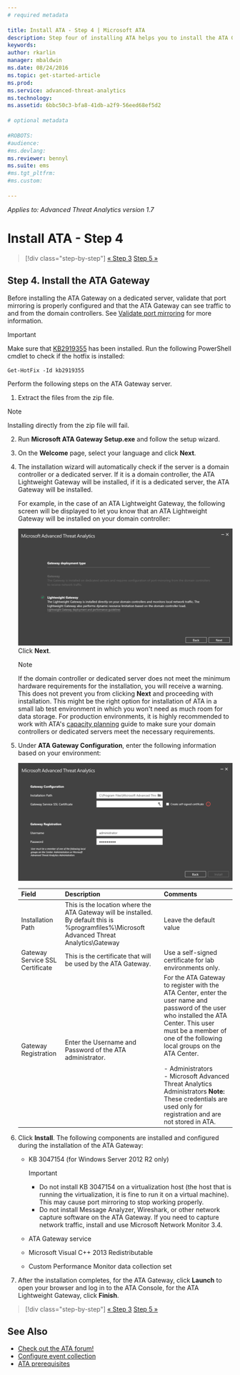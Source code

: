 ```yaml
---
# required metadata

title: Install ATA - Step 4 | Microsoft ATA
description: Step four of installing ATA helps you to install the ATA Gateway.
keywords:
author: rkarlin
manager: mbaldwin
ms.date: 08/24/2016
ms.topic: get-started-article
ms.prod:
ms.service: advanced-threat-analytics
ms.technology:
ms.assetid: 6bbc50c3-bfa8-41db-a2f9-56eed68ef5d2

# optional metadata

#ROBOTS:
#audience:
#ms.devlang:
ms.reviewer: bennyl
ms.suite: ems
#ms.tgt_pltfrm:
#ms.custom:

---
```


*Applies to: Advanced Threat Analytics version 1.7*



# Install ATA - Step 4

>[!div class="step-by-step"]
[« Step 3](install-ata-step3.md)
[Step 5 »](install-ata-step5.md)

## Step 4. Install the ATA Gateway

Before installing the ATA Gateway on a dedicated server, validate that port mirroring is properly configured and that the ATA Gateway can see traffic to and from the domain controllers. See [Validate port mirroring](validate-port-mirroring.md) for more information.


> [!IMPORTANT]
> Make sure that [KB2919355](http://support.microsoft.com/kb/2919355/) has been installed.  Run the following PowerShell cmdlet to check if the hotfix is installed:
>
> `Get-HotFix -Id kb2919355`

Perform the following steps on the ATA Gateway server.

1.  Extract the files from the zip file. 
> [!NOTE] 
> Installing directly from the zip file will fail.

2.  Run **Microsoft ATA Gateway Setup.exe** and follow the setup wizard.

3.  On the **Welcome** page, select your language and click **Next**.

4.  The installation wizard will automatically check if the server is a domain controller or a dedicated server. If it is a domain controller, the ATA Lightweight Gateway will be installed, if it is a dedicated server, the ATA Gateway will be installed. 
    
    For example, in the case of an ATA Lightweight Gateway, the following screen will be displayed to let you know that an ATA Lightweight Gateway will be installed on your domain controller:
    
    ![ATA Lightweight Gateway installation](media/ATA-lightweight-gateway-install-selected.png)
    Click **Next**.

    > [!NOTE] 
    > If the domain controller or dedicated server does not meet the minimum hardware requirements for the installation, you will receive a warning. This does not prevent you from clicking **Next** and proceeding with installation. This might be the right option for installation of ATA in a small lab test environment in which you won't need as much room for data storage. For production environments, it is highly recommended to work with ATA's [capacity planning](/advanced-threat-analytics/plan-design/ata-capacity-planning) guide to make sure your domain controllers or dedicated servers meet the necessary requirements.

4.  Under **ATA Gateway Configuration**, enter the following information based on your environment:

    ![ATA gateway configuration image](media/ATA-Gateway-Configuration.png)

    |Field|Description|Comments|
    |---------|---------------|------------|
    |Installation Path|This is the location where the ATA Gateway will be installed. By default this is  %programfiles%\Microsoft Advanced Threat Analytics\Gateway|Leave the default value|
    |Gateway Service SSL Certificate|This is the certificate that will be used by the ATA Gateway.|Use a self-signed certificate for lab environments only.|
    |Gateway Registration|Enter the Username and Password of the ATA administrator.|For the ATA Gateway to register with the ATA Center, enter the user name and password of the user who installed the ATA Center. This user must be a member of one of the following local groups on the ATA Center.<br /><br />-   Administrators<br />-   Microsoft Advanced Threat Analytics Administrators **Note:** These credentials are used only for registration and are not stored in ATA.|
    
5. Click **Install**. The following components are installed and configured during the installation of the ATA Gateway:

    -   KB 3047154 (for Windows Server 2012 R2 only)

        > [!IMPORTANT]
        > -   Do not install KB 3047154 on a virtualization host (the host that is running the virtualization, it is fine to run it on a virtual machine). This may cause port mirroring to stop working properly. 
        > -   Do not install Message Analyzer, Wireshark, or other network capture software on the ATA Gateway. If you need to capture network traffic, install and use Microsoft Network Monitor 3.4.

    -   ATA Gateway service

    -   Microsoft Visual C++ 2013 Redistributable

    -   Custom Performance Monitor data collection set

5.  After the installation completes, for the ATA Gateway, click **Launch** to open your browser and log in to the ATA Console, for the ATA Lightweight Gateway, click **Finish**.


>[!div class="step-by-step"]
[« Step 3](install-ata-step3.md)
[Step 5 »](install-ata-step5.md)

## See Also

- [Check out the ATA forum!](https://social.technet.microsoft.com/Forums/security/home?forum=mata)
- [Configure event collection](configure-event-collection.md)
- [ATA prerequisites](/advanced-threat-analytics/plan-design/ata-prerequisites)

